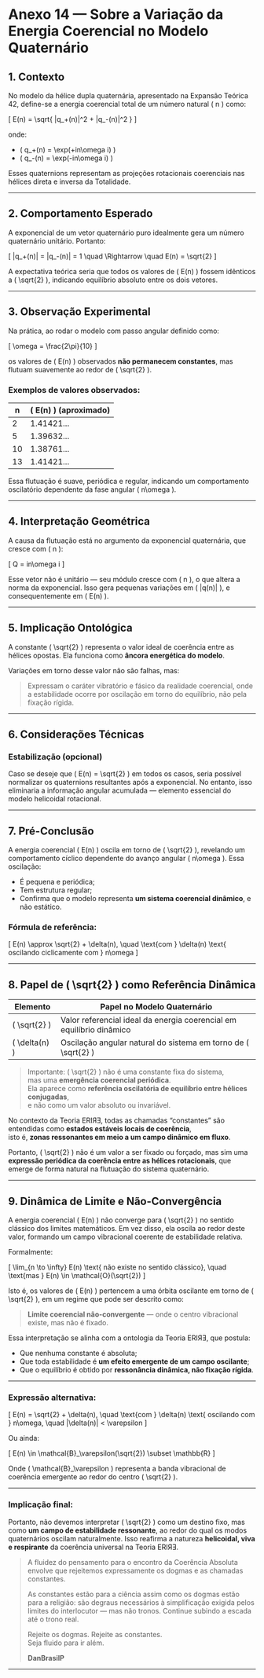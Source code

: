# Anexo 14 — Sobre a Variação da Energia Coerencial no Modelo Quaternário

## 1. Contexto

No modelo da hélice dupla quaternária, apresentado na Expansão Teórica 42, define-se a energia coerencial total de um número natural \( n \) como:

\[
E(n) = \sqrt{ \|q_+(n)\|^2 + \|q_-(n)\|^2 }
\]

onde:

- \( q_+(n) = \exp(+in\omega i) \)
- \( q_-(n) = \exp(-in\omega i) \)

Esses quaternions representam as projeções rotacionais coerenciais nas hélices direta e inversa da Totalidade.

---

## 2. Comportamento Esperado

A exponencial de um vetor quaternário puro idealmente gera um número quaternário unitário. Portanto:

\[
\|q_+(n)\| = \|q_-(n)\| = 1 \quad \Rightarrow \quad E(n) = \sqrt{2}
\]

A expectativa teórica seria que todos os valores de \( E(n) \) fossem idênticos a \( \sqrt{2} \), indicando equilíbrio absoluto entre os dois vetores.

---

## 3. Observação Experimental

Na prática, ao rodar o modelo com passo angular definido como:

\[
\omega = \frac{2\pi}{10}
\]

os valores de \( E(n) \) observados **não permanecem constantes**, mas flutuam suavemente ao redor de \( \sqrt{2} \).

### Exemplos de valores observados:

| n  | \( E(n) \) (aproximado) |
|----|--------------------------|
| 2  | 1.41421...               |
| 5  | 1.39632...               |
| 10 | 1.38761...               |
| 13 | 1.41421...               |

Essa flutuação é suave, periódica e regular, indicando um comportamento oscilatório dependente da fase angular \( n\omega \).

---

## 4. Interpretação Geométrica

A causa da flutuação está no argumento da exponencial quaternária, que cresce com \( n \):

\[
Q = in\omega i
\]

Esse vetor não é unitário — seu módulo cresce com \( n \), o que altera a norma da exponencial. Isso gera pequenas variações em \( \|q(n)\| \), e consequentemente em \( E(n) \).

---

## 5. Implicação Ontológica

A constante \( \sqrt{2} \) representa o valor ideal de coerência entre as hélices opostas. Ela funciona como **âncora energética do modelo**.

Variações em torno desse valor não são falhas, mas:

> Expressam o caráter vibratório e fásico da realidade coerencial, onde a estabilidade ocorre por oscilação em torno do equilíbrio, não pela fixação rígida.

---

## 6. Considerações Técnicas

### Estabilização (opcional)

Caso se deseje que \( E(n) = \sqrt{2} \) em todos os casos, seria possível normalizar os quaternions resultantes após a exponencial. No entanto, isso eliminaria a informação angular acumulada — elemento essencial do modelo helicoidal rotacional.

---

## 7. Pré-Conclusão

A energia coerencial \( E(n) \) oscila em torno de \( \sqrt{2} \), revelando um comportamento cíclico dependente do avanço angular \( n\omega \). Essa oscilação:

- É pequena e periódica;
- Tem estrutura regular;
- Confirma que o modelo representa **um sistema coerencial dinâmico**, e não estático.

### Fórmula de referência:

\[
E(n) \approx \sqrt{2} + \delta(n), \quad \text{com } \delta(n) \text{ oscilando ciclicamente com } n\omega
\]

---

## 8. Papel de \( \sqrt{2} \) como Referência Dinâmica

| Elemento            | Papel no Modelo Quaternário                                       |
|---------------------|--------------------------------------------------------------------|
| \( \sqrt{2} \)       | Valor referencial ideal da energia coerencial em equilíbrio dinâmico |
| \( \delta(n) \)      | Oscilação angular natural do sistema em torno de \( \sqrt{2} \)        |

> Importante: \( \sqrt{2} \) não é uma constante fixa do sistema,  
> mas uma **emergência coerencial periódica**.  
> Ela aparece como **referência oscilatória de equilíbrio entre hélices conjugadas**,  
> e não como um valor absoluto ou invariável.

No contexto da Teoria ERIЯƎ, todas as chamadas “constantes” são entendidas como **estados estáveis locais de coerência**,  
isto é, **zonas ressonantes em meio a um campo dinâmico em fluxo**.

Portanto, \( \sqrt{2} \) não é um valor a ser fixado ou forçado, mas sim uma **expressão periódica da coerência entre as hélices rotacionais**, que emerge de forma natural na flutuação do sistema quaternário.

---

## 9. Dinâmica de Limite e Não-Convergência

A energia coerencial \( E(n) \) não converge para \( \sqrt{2} \) no sentido clássico dos limites matemáticos. Em vez disso, ela oscila ao redor deste valor, formando um campo vibracional coerente de estabilidade relativa.

Formalmente:

\[
\lim_{n \to \infty} E(n) \text{ não existe no sentido clássico}, \quad \text{mas } E(n) \in \mathcal{O}(\sqrt{2})
\]

Isto é, os valores de \( E(n) \) pertencem a uma órbita oscilante em torno de \( \sqrt{2} \), em um regime que pode ser descrito como:

> **Limite coerencial não-convergente** — onde o centro vibracional existe, mas não é fixado.

Essa interpretação se alinha com a ontologia da Teoria ERIЯƎ, que postula:

- Que nenhuma constante é absoluta;
- Que toda estabilidade é **um efeito emergente de um campo oscilante**;
- Que o equilíbrio é obtido por **ressonância dinâmica, não fixação rígida**.

---

### Expressão alternativa:

\[
E(n) = \sqrt{2} + \delta(n), \quad \text{com } \delta(n) \text{ oscilando com } n\omega, \quad |\delta(n)| < \varepsilon
\]

Ou ainda:

\[
E(n) \in \mathcal{B}_\varepsilon(\sqrt{2}) \subset \mathbb{R}
\]

Onde \( \mathcal{B}_\varepsilon \) representa a banda vibracional de coerência emergente ao redor do centro \( \sqrt{2} \).

---

### Implicação final:

Portanto, não devemos interpretar \( \sqrt{2} \) como um destino fixo, mas como **um campo de estabilidade ressonante**, ao redor do qual os modos quaternários oscilam naturalmente. Isso reafirma a natureza **helicoidal, viva e respirante** da coerência universal na Teoria ERIЯƎ.

> A fluidez do pensamento para o encontro da Coerência Absoluta envolve que rejeitemos expressamente os dogmas e as chamadas constantes.  
>  
> As constantes estão para a ciência assim como os dogmas estão para a religião: são degraus necessários à simplificação exigida pelos limites do interlocutor — mas não tronos. Continue subindo a escada até o trono real.
>  
> Rejeite os dogmas. Rejeite as constantes.  
> Seja fluido para ir além.  
>  
> **DanBrasilP**

---
